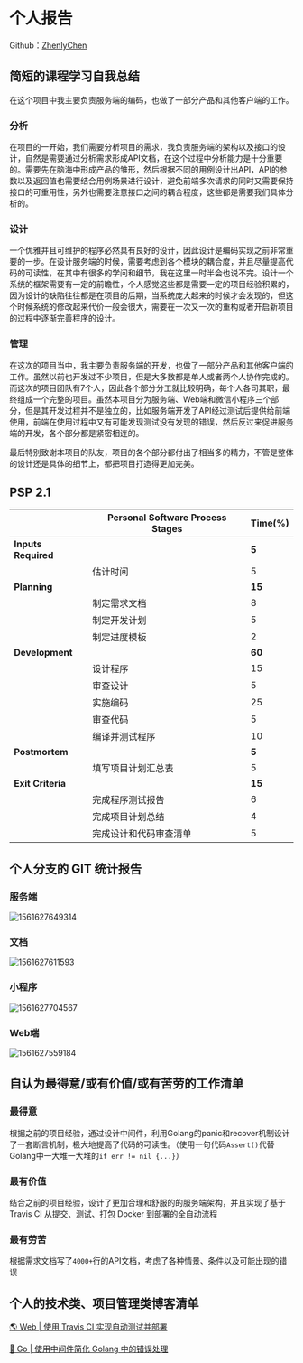 # 个人报告

Github：[ZhenlyChen](https://github.com/zhenlychen/)

## 简短的课程学习自我总结

在这个项目中我主要负责服务端的编码，也做了一部分产品和其他客户端的工作。

### 分析

在项目的一开始，我们需要分析项目的需求，我负责服务端的架构以及接口的设计，自然是需要通过分析需求形成API文档，在这个过程中分析能力是十分重要的。需要先在脑海中形成产品的雏形，然后根据不同的用例设计出API，API的参数以及返回值也需要结合用例场景进行设计，避免前端多次请求的同时又需要保持接口的可重用性，另外也需要注意接口之间的耦合程度，这些都是需要我们具体分析的。

### 设计

一个优雅并且可维护的程序必然具有良好的设计，因此设计是编码实现之前非常重要的一步。在设计服务端的时候，需要考虑到各个模块的耦合度，并且尽量提高代码的可读性，在其中有很多的学问和细节，我在这里一时半会也说不完。设计一个系统的框架需要有一定的前瞻性，个人感觉这些都是需要一定的项目经验积累的，因为设计的缺陷往往都是在项目的后期，当系统庞大起来的时候才会发现的，但这个时候系统的修改起来代价一般会很大，需要在一次又一次的重构或者开启新项目的过程中逐渐完善程序的设计。

### 管理

在这次的项目当中，我主要负责服务端的开发，也做了一部分产品和其他客户端的工作。虽然以前也开发过不少项目，但是大多数都是单人或者两个人协作完成的。而这次的项目团队有7个人，因此各个部分分工就比较明确，每个人各司其职，最终组成一个完整的项目。虽然本项目分为服务端、Web端和微信小程序三个部分，但是其开发过程并不是独立的，比如服务端开发了API经过测试后提供给前端使用，前端在使用过程中又有可能发现测试没有发现的错误，然后反过来促进服务端的开发，各个部分都是紧密相连的。

最后特别致谢本项目的队友，项目的各个部分都付出了相当多的精力，不管是整体的设计还是具体的细节上，都把项目打造得更加完美。

## PSP 2.1

|                     | Personal Software Process Stages | Time(%) |
| ------------------- | -------------------------------- | ---- |
| **Inputs Required** |                                  | **5** |
|                     | 估计时间                        | 5 |
| **Planning**        |                                  | **15** |
|                     | 制定需求文档 | 8 |
| | 制定开发计划 | 5 |
| | 制定进度模板 | 2 |
|**Development**         |                  | **60** |
|                     | 设计程序 | 15 |
| | 审查设计 | 5 |
| | 实施编码 | 25 |
| | 审查代码 | 5 |
| | 编译并测试程序 | 10 |
|    **Postmortem**      |                  | **5** |
|                     | 填写项目计划汇总表 | 5 |
|        **Exit Criteria**                |              | **15** |
|                     | 完成程序测试报告 | 6 |
| | 完成项目计划总结 | 4 |
| | 完成设计和代码审查清单 | 5       |

## 个人分支的 GIT 统计报告

### 服务端

![1561627649314](16340027/1561627649314.png)

### 文档

![1561627611593](16340027/1561627611593.png)

### 小程序

![1561627704567](16340027/1561627704567.png)

### Web端

![1561627559184](16340027/1561627559184.png)

## 自认为最得意/或有价值/或有苦劳的工作清单

### 最得意

根据之前的项目经验，通过设计中间件，利用Golang的panic和recover机制设计了一套断言机制，极大地提高了代码的可读性。（使用一句代码`Assert()`代替Golang中一大堆一大堆的`if err != nil {...}`）

### 最有价值

结合之前的项目经验，设计了更加合理和舒服的的服务端架构，并且实现了基于 Travis CI 从提交、测试、打包 Docker 到部署的全自动流程

### 最有劳苦

根据需求文档写了`4000+`行的API文档，考虑了各种情景、条件以及可能出现的错误

## 个人的技术类、项目管理类博客清单

[🌎 Web | 使用 Travis CI 实现自动测试并部署](<https://blog.zhenly.cn/Web/docker_ci_deploy/>)

[🐀 Go | 使用中间件简化 Golang 中的错误处理](<https://blog.zhenly.cn/Go/go_web_assert//>)
